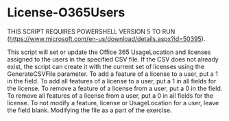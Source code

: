 # License-O365Users
THIS SCRIPT REQUIRES POWERSHELL VERSION 5 TO RUN (https://www.microsoft.com/en-us/download/details.aspx?id=50395).

This script will set or update the Office 365 UsageLocation and licenses assigned to the users in the specified CSV file. If the CSV does not already exist, the script can create it with the current set of licenses using the GenerateCSVFile parameter. To add a feature of a license to a user, put a 1 in the field. To add all features of a license to a user, put a 1 in all fields for the license. To remove a feature of a license from a user, put a 0 in the field. To remove all features of a license from a user, put a 0 in all fields for the license. To not modify a feature, license or UsageLocation for a user, leave the field blank.
Modifying the file as a part of the exercise.
